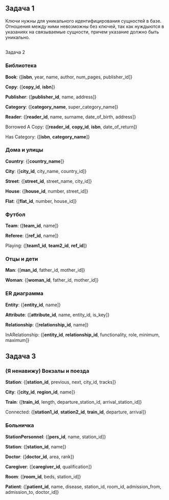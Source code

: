 ## Задача 1

Ключи нужны для уникального идентифицирования сущностей в базе. Отношения между ними невозможны без ключей, так как нуждыются в указаниях на связываемые сущности, причем указание должно быть уникально.

## 
Задача 2

### Библиотека

**Book**: {[**isbn**, year, name, author, num_pages, publisher_id]}

**Copy**: {[**copy_id**, **isbn**]}

**Publisher**: {[**publisher_id**, name, address]}

**Category**: {[**category_name**, super_category_name]}

**Reader**: {[**reader_id**, name, surname, date_of_birth, address]}

Borrowed A Copy: {[**reader_id**, **copy_id**, **isbn**, date_of_return]}

Has Category: {[**isbn**, **category_name**]}

### Дома и улицы

**Country**: {[**country_name**]}

**City**: {[**city_id**, city_name, country_id]}

**Street**: {[**street_id**, street_name, city_id]}

**House**: {[**house_id**, number, street_id]}

**Flat**: {[**flat_id**, number, house_id]}

### Футбол

**Team**: {[**team_id**, name]}

**Referee**: {[**ref_id**, name]}

Playing: {[**team1_id**, **team2_id**, **ref_id**]}

### Отцы и дети

**Man**: {[**man_id**, father_id, mother_id]}

**Woman**: {[**woman_id**, father_id, mother_id]}

### ER диаграмма

**Entity**: {[**entity_id**, name]}

**Attribute**: {[**attribute_id**, name, entity_id, is_key]}

**Relationship**: {[**relationship_id**, name]}

InARelationship: {[**entity_id**, **relationship_id**, functionality, role, minimum, maximum]}


## Задача 3

### (Я ненавижу) Вокзалы и поезда

**Station**: {[**station_id**, previous, next, city_id, tracks]}

**City**: {[**city_id**, **region_id**, name]}

**Train**: {[**train_id**, length, departure_station_id, arrival_station_id]}

Connected: {[**station1_id**, **station2_id**, **train_id**, departure, arrival]}

### Больничка

**StationPersonnel**: {[**pers_id**, name, station_id]}

**Station**: {[**station_id**, name]}

**Doctor**: {[**doctor_id**, area, rank]}

**Caregiver**: {[**caregiver_id**, qualification]}

**Room**: {[**room_id**, beds, station_id]}

**Patient**: {[**patient_id**, name, disease, station_id, room_id, admission_from, admission_to, doctor_id]}
